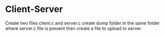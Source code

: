 # Client-Server
Create two files client.c and server.c
create dump folder in the same folder where server.c file is present
then create a file to upload to server

